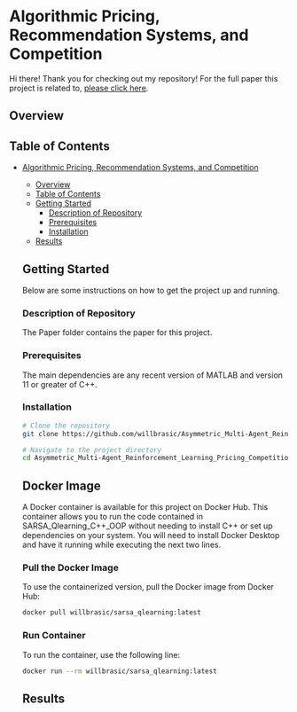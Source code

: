 # Algorithmic Pricing, Recommendation Systems, and Competition

Hi there! Thank you for checking out my repository! For the full paper this project is related to, [please click here](link).

## Overview

## Table of Contents

- [Algorithmic Pricing, Recommendation Systems, and Competition](#project-name)
  - [Overview](#overview)
  - [Table of Contents](#table-of-contents)
  - [Getting Started](#getting-started)
    - [Description of Repository](#description-of-repository)
    - [Prerequisites](#prerequisites)
    - [Installation](#installation)
  - [Results](#results)

  ## Getting Started

  Below are some instructions on how to get the project up and running.

  ### Description of Repository

  The Paper folder contains the paper for this project.

  ### Prerequisites

  The main dependencies are any recent version of MATLAB and version 11 or greater
  of C++.

  ### Installation

  ```bash
  # Clone the repository
  git clone https://github.com/willbrasic/Asymmetric_Multi-Agent_Reinforcement_Learning_Pricing_Competition.git

  # Navigate to the project directory
  cd Asymmetric_Multi-Agent_Reinforcement_Learning_Pricing_Competition
  ```

  ## Docker Image

  A Docker container is available for this project on Docker Hub. This container allows you to run the code contained in SARSA_Qlearning_C++_OOP without needing to install C++ or set up dependencies on your system. You will need to install Docker Desktop and have it running while executing the next two lines.

  ### Pull the Docker Image

  To use the containerized version, pull the Docker image from Docker Hub:

  ```bash
  docker pull willbrasic/sarsa_qlearning:latest
  ```

  ### Run Container

  To run the container, use the following line:

  ```bash
  docker run --rm willbrasic/sarsa_qlearning:latest
  ```

  ## Results

  

